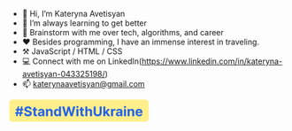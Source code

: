 - 👋 Hi, I’m Kateryna Avetisyan
- 🌱 I’m always learning to get better
- 💬 Brainstorm with me over tech, algorithms, and career
- ❤️ Besides programming, I have an immense interest in traveling.
-  ⚒️ JavaScript / HTML / CSS
-  💻  Connect with me on LinkedIn(https://www.linkedin.com/in/kateryna-avetisyan-043325198/)
-  📫 katerynaavetisyan@gmail.com

[![Stand With Ukraine](https://raw.githubusercontent.com/vshymanskyy/StandWithUkraine/main/badges/StandWithUkraine.svg)](https://stand-with-ukraine.pp.ua)
<!---
katerynaavetisyan/katerynaavetisyan is a ✨ special ✨ repository because its `README.md` (this file) appears on your GitHub profile.
You can click the Preview link to take a look at your changes.
--->
